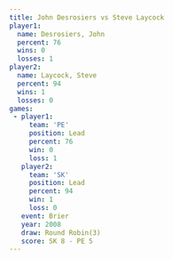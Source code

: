 ```yaml
---
title: John Desrosiers vs Steve Laycock
player1:                
  name: Desrosiers, John
  percent: 76           
  wins: 0               
  losses: 1             
player2:                
  name: Laycock, Steve  
  percent: 94           
  wins: 1               
  losses: 0             
games:
 - player1:        
     team: 'PE'    
     position: Lead
     percent: 76   
     win: 0        
     loss: 1       
   player2:        
     team: 'SK'    
     position: Lead
     percent: 94   
     win: 1        
     loss: 0       
   event: Brier        
   year: 2008          
   draw: Round Robin(3)
   score: SK 8 - PE 5  
---
```

